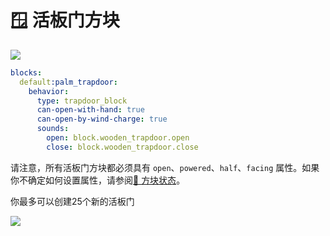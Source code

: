 # 🪟 活板门方块

![](https://mo-mi.gitbook.io/xiaomomi-plugins/~gitbook/image?url=https%3A%2F%2F1836335287-files.gitbook.io%2F%7E%2Ffiles%2Fv0%2Fb%2Fgitbook-x-prod.appspot.com%2Fo%2Fspaces%252FOgvQ1fEJPROp7131PPlK%252Fuploads%252FeMkYg3eaWHjUB4ZVb9FQ%252Fimage.png%3Falt%3Dmedia%26token%3D95157dd6-1162-417f-b1ac-ecf0b8466a5e\&width=768\&dpr=4\&quality=100\&sign=e7ba3c60\&sv=2)

```yaml
blocks:
  default:palm_trapdoor:
    behavior:
      type: trapdoor_block
      can-open-with-hand: true
      can-open-by-wind-charge: true
      sounds:
        open: block.wooden_trapdoor.open
        close: block.wooden_trapdoor.close
```

请注意，所有活板门方块都必须具有 `open`、`powered`、`half`、`facing` 属性。如果你不确定如何设置属性，请参阅[🔣 方块状态](https://mo-mi.gitbook.io/xiaomomi-plugins/craftengine/plugin-wiki/craftengine/add-new-contents/blocks/block-states)。

你最多可以创建25个新的活板门

![](https://mo-mi.gitbook.io/xiaomomi-plugins/~gitbook/image?url=https%3A%2F%2F1836335287-files.gitbook.io%2F%7E%2Ffiles%2Fv0%2Fb%2Fgitbook-x-prod.appspot.com%2Fo%2Fspaces%252FOgvQ1fEJPROp7131PPlK%252Fuploads%252FANcuqPeqO71W97rYkCjg%252Fimage.png%3Falt%3Dmedia%26token%3Dc14816e1-cbbb-43e1-9334-db69d48c1bf6\&width=300\&dpr=4\&quality=100\&sign=47d02dea\&sv=2)
